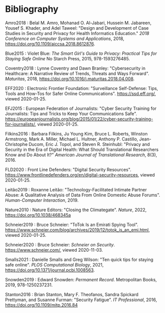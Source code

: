 # Bibliography

<span id="Amro2018">Amro2018</span>
:   Belal M. Amro, Mohanad O. Al-Jabari, Hussein M. Jabareen, Yousef S. Khader, and Adel Taweel:
    "Design and Development of Case Studies in Security and Privacy for Health Informatics Education."
    *2018 Conference on Computer Systems and Applications*,
    2018,
    <https://doi.org/10.1109/aiccsa.2018.8612876>.

<span id="Blue2015">Blue2015</span>
:   Violet Blue:
    *The Smart Girl's Guide to Privacy: Practical Tips for Staying Safe Online*
    No Starch Press,
    2015,
    978-1593276485.

<span id="Coventry2018">Coventry2018</span>
:   Lynne Coventry and Dawn Branley:
    "Cybersecurity in Healthcare: A Narrative Review of Trends, Threats and Ways Forward".
    *Maturitas*,
    2018,
    <https://doi.org/10.1016/j.maturitas.2018.04.008>.

<span id="EFF2020">EFF2020</span>
:   Electronic Frontier Foundation:
    "Surveillance Self-Defense: Tips, Tools and How-Tos for Safer Online Communications".
    <https://ssd.eff.org/>,
    viewed 2020-01-25.

<span id="EFJ2015">EFJ2015</span>
:   European Federation of Journalists:
    "Cyber Security Training for Journalists: Tips and Tricks to Keep Your Communications Safe".
    <https://europeanjournalists.org/blog/2015/01/22/cyber-security-training-for-journalists/>,
    viewed 2020-01-25.

<span id="Filkins2016">Filkins2016</span>
:   Barbara Filkins, Ju Young Kim, Bruce L. Roberts, Winston Armstrong, Mark A. Miller, Michael L. Hultner, Anthony P. Castillo, Jean-Christophe Ducom, Eric J. Topol, and Steven R. Steinhubl:
    "Privacy and Security in the Era of Digital Health: What Should Translational Researchers Know and Do About It?"
    *American Journal of Translational Research*,
    8(3),
    2016.

<span id="FLD2020">FLD2020</span>
:   Front Line Defenders:
    "Digital Security Resources".
    <https://www.frontlinedefenders.org/en/digital-security-resources>,
    viewed 2020-01-25.

<span id="Leitão2019">Leitão2019</span>
:   Roxanne Leitão:
    "Technology-Facilitated Intimate Partner Abuse: A Qualitative Analysis of Data From Online Domestic Abuse Forums".
    *Human-Computer Interaction*,
    2019.

<span id="Nature2010">Nature2010</span>
:   Nature Editors:
    "Closing the Climategate".
    *Nature*,
    2022,
    <https://doi.org/10.1038/468345a>

<span id="Schneier2019">Schneier2019</span>
:   Bruce Schneier:
    "ToTok Is an Emirati Spying Tool".
    <https://www.schneier.com/blog/archives/2019/12/totok_is_an_emi.html>,
    viewed 2020-01-25.

<span id="Schneier2020">Schneier2020</span>
:   Bruce Schneier:
    *Schneier on Security*.
    <https://www.schneier.com/>,
    viewed 2020-11-03.

<span id="Smalls2021">Smalls2021</span>
:   Danielle Smalls and Greg Wilson:
    "Ten quick tips for staying safe online".
    *PLOS Computational Biology*,
    2021,
    <https://doi.org/10.1371/journal.pcbi.1008563>.

<span id="Snowden2019">Snowden2019</span>
:   Edward Snowden:
    *Permanent Record*.
    Metropolitan Books,
    2019,
    978-1250237231.

<span id="Stanton2016">Stanton2016</span>
:   Brian Stanton, Mary F. Theofanos, Sandra Spickard Prettyman, and Susanne Furman:
    "Security Fatigue".
    *IT Professional*,
    2016,
    <https://doi.org/10.1109/mitp.2016.84>
